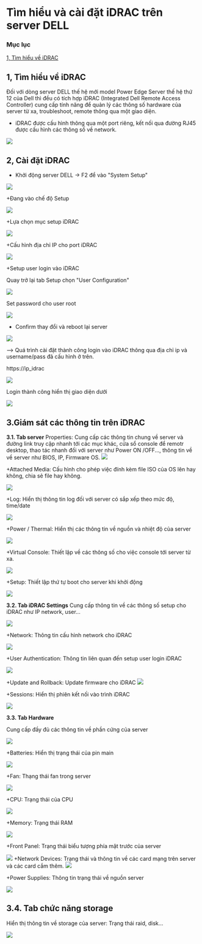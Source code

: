 # Tìm hiểu và cài đặt iDRAC trên server DELL #

### Mục lục

[1, Tìm hiểu về iDRAC](#timhieuveidrac)

<a name="timhieuveidrac"></a>
## 1, Tìm hiểu về iDRAC ##

Đối với dòng server DELL thế hệ mới model Power Edge Server thế hệ thứ 12 của Dell thì đều có tích hợp iDRAC (Integrated Dell Remote Access Controller) cung cấp tính năng để quản lý các thông số hardware của server từ xa, troubleshoot, remote thông qua một giao diện.

- iDRAC được cấu hình thông qua một port riêng, kết nối qua đường RJ45 được cấu hình các thông số về network.

![](https://i.imgur.com/vX1r6eq.png)

## 2, Cài đặt iDRAC ##

- Khởi động server DELL -> F2 để vào "System Setup"

![](https://i.imgur.com/LS3Yq8l.png)

+Đang vào chế độ Setup

![](https://i.imgur.com/5ZDD9Ld.png)

+Lựa chọn mục setup iDRAC

![](https://i.imgur.com/eqqpW6z.png)

+Cấu hình địa chỉ IP cho port iDRAC

![](https://i.imgur.com/szGqKe6.png)

+Setup user login vào iDRAC

Quay trở lại tab Setup chọn "User Configuration"

![](https://i.imgur.com/8IZ304Q.png)

Set password cho user root

![](https://i.imgur.com/MZTAgJV.png)

+ Confirm thay đổi và reboot lại server

![](https://i.imgur.com/XPf9PyL.png)

--> Quá trình cài đặt thành công login vào iDRAC thông qua địa chỉ ip và username/pass đã cấu hình ở trên.

https://ip_idrac

![](https://i.imgur.com/vGp2czy.png)

Login thành công hiển thị giao diện dưới

![](https://i.imgur.com/MgmRQWR.png)

## 3.Giám sát các thông tin trên iDRAC ##

**3.1. Tab server**
Properties: Cung cấp các thông tin chung về server và đường link truy cập nhanh tới các mục khác, cửa sổ console để remotr desktop, thao tác nhanh đối với server như Power ON /OFF..., thông tin về về server như BIOS, IP, Firmware OS.
![](https://i.imgur.com/7PSjQdi.png)

+Attached Media: Cấu hình cho phép việc đính kèm file ISO của OS lên hay không, chia sẻ file hay không.

![](https://i.imgur.com/5E8MTk2.png)

+Log: Hiển thị thông tin log đối với server có sắp xếp theo mức độ, time/date

![](https://i.imgur.com/B8tHf7c.png)

+Power / Thermal: Hiển thị các thông tin về nguồn và nhiệt độ của server

![](https://i.imgur.com/LjfVkz2.png)

+Virtual Console: Thiết lập về các thông số cho việc console tới server từ xa.

![](https://i.imgur.com/SH2KzBq.png)

+Setup: Thiết lập thứ tự boot cho server khi khởi động

![](https://i.imgur.com/c64Efcj.png)

**3.2. Tab iDRAC Settings**
Cung cấp thông tin về các thông số setup cho iDRAC như IP network, user...

![](https://i.imgur.com/l4xgN26.png)

+Network: Thông tin cấu hình network cho iDRAC

![](https://i.imgur.com/FAsZDUy.png)

+User Authentication: Thông tin liên quan đến setup user login iDRAC

![](https://i.imgur.com/MR6GTMx.png)

+Update and Rollback: Update firmware cho iDRAC
![](https://i.imgur.com/l6lAzzx.png)

+Sessions: Hiển thị phiên kết nối vào trình iDRAC

![](https://i.imgur.com/N7mcLeW.png)

**3.3. Tab Hardware**

Cung cấp đầy đủ các thông tin về phần cứng của server

![](https://i.imgur.com/h7q3CgH.png)

+Batteries: Hiển thị trạng thái của pin main

![](https://i.imgur.com/LVQ9joD.png)

+Fan: Thạng thái fan trong server

![](https://i.imgur.com/qKd96mL.png)

+CPU: Trạng thái của CPU

![](https://i.imgur.com/aC96cJU.png)

+Memory: Trạng thái RAM

![](https://i.imgur.com/QJEoR7X.png)

+Front Panel: Trạng thái biểu tượng phía mặt trước của server

![](https://i.imgur.com/khf6pBt.png)
+Network Devices: Trạng thái và thông tin về các card mạng trên server và các card cắm thêm.
![](https://i.imgur.com/UoTxwhg.png)

+Power Supplies: Thông tin trạng thái về nguồn server

![](https://i.imgur.com/4I3jQyU.png)

## 3.4. Tab chức năng storage ##

Hiển thị thông tin về storage của server: Trạng thái raid, disk...

![](https://i.imgur.com/qyo5ru4.png)
